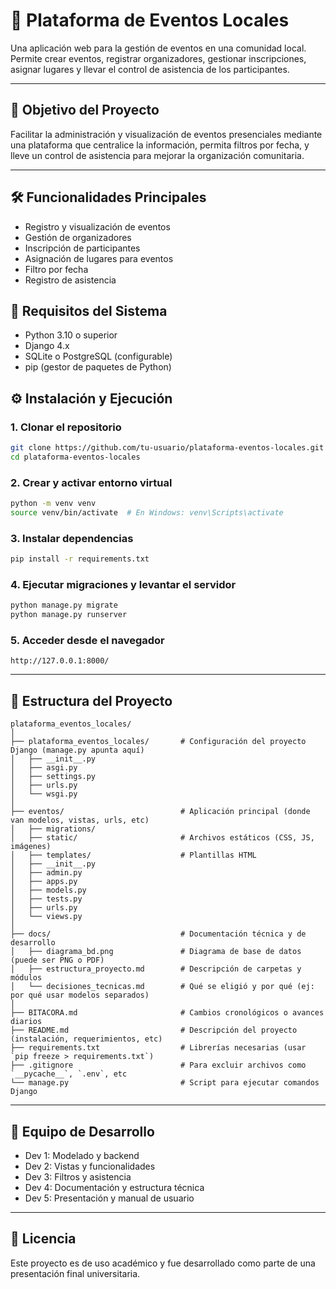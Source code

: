 
# 🎉 Plataforma de Eventos Locales

Una aplicación web para la gestión de eventos en una comunidad local. Permite crear eventos, registrar organizadores, gestionar inscripciones, asignar lugares y llevar el control de asistencia de los participantes.

---

## 📌 Objetivo del Proyecto

Facilitar la administración y visualización de eventos presenciales mediante una plataforma que centralice la información, permita filtros por fecha, y lleve un control de asistencia para mejorar la organización comunitaria.

---

## 🛠️ Funcionalidades Principales

- Registro y visualización de eventos
- Gestión de organizadores
- Inscripción de participantes
- Asignación de lugares para eventos
- Filtro por fecha
- Registro de asistencia



## 🧰 Requisitos del Sistema

- Python 3.10 o superior
- Django 4.x
- SQLite o PostgreSQL (configurable)
- pip (gestor de paquetes de Python)



## ⚙️ Instalación y Ejecución

### 1. Clonar el repositorio
```bash
git clone https://github.com/tu-usuario/plataforma-eventos-locales.git
cd plataforma-eventos-locales
```
### 2. Crear y activar entorno virtual

```bash
python -m venv venv
source venv/bin/activate  # En Windows: venv\Scripts\activate
```

### 3. Instalar dependencias

```bash
pip install -r requirements.txt
```

### 4. Ejecutar migraciones y levantar el servidor

```bash
python manage.py migrate
python manage.py runserver
```

### 5. Acceder desde el navegador

```
http://127.0.0.1:8000/
```

---

## 📁 Estructura del Proyecto

```
plataforma_eventos_locales/
│
├── plataforma_eventos_locales/       # Configuración del proyecto Django (manage.py apunta aquí)
│   ├── __init__.py
│   ├── asgi.py
│   ├── settings.py
│   ├── urls.py
│   └── wsgi.py
│
├── eventos/                          # Aplicación principal (donde van modelos, vistas, urls, etc)
│   ├── migrations/
│   ├── static/                       # Archivos estáticos (CSS, JS, imágenes)
│   ├── templates/                    # Plantillas HTML
│   ├── __init__.py
│   ├── admin.py
│   ├── apps.py
│   ├── models.py
│   ├── tests.py
│   ├── urls.py
│   └── views.py
│
├── docs/                             # Documentación técnica y de desarrollo
│   ├── diagrama_bd.png               # Diagrama de base de datos (puede ser PNG o PDF)
│   ├── estructura_proyecto.md        # Descripción de carpetas y módulos
│   └── decisiones_tecnicas.md        # Qué se eligió y por qué (ej: por qué usar modelos separados)
│
├── BITACORA.md                       # Cambios cronológicos o avances diarios
├── README.md                         # Descripción del proyecto (instalación, requerimientos, etc)
├── requirements.txt                  # Librerías necesarias (usar `pip freeze > requirements.txt`)
├── .gitignore                        # Para excluir archivos como `__pycache__`, `.env`, etc
└── manage.py                         # Script para ejecutar comandos Django

```

---

## 📅 Equipo de Desarrollo

* Dev 1: Modelado y backend 
* Dev 2: Vistas y funcionalidades
* Dev 3: Filtros y asistencia
* Dev 4: Documentación y estructura técnica
* Dev 5: Presentación y manual de usuario

---

## 📌 Licencia

Este proyecto es de uso académico y fue desarrollado como parte de una presentación final universitaria.



